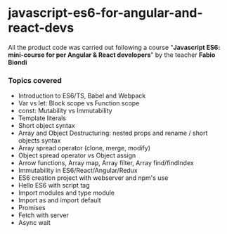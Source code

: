 # javascript-es6-for-angular-and-react-devs

All the product code was carried out following a course "<b>Javascript ES6: mini-course for per Angular & React developers</b>" by the teacher <b>Fabio Biondi</b>

### Topics covered
- Introduction to ES6/TS, Babel and Webpack
- Var vs let: Block scope vs Function scope
- const: Mutability vs Immutability
- Template literals
- Short object syntax
- Array and Object Destructuring: nested props and rename / short objects syntax
- Array spread operator (clone, merge, modify)
- Object spread operator vs Object assign
- Arrow functions, Array map, Array filter, Array find/findIndex
- Immutability in ES6/React/Angular/Redux
- ES6 creation project with webserver and npm's use
- Hello ES6 with script tag
- Import modules and type module
- Import as and import default
- Promises
- Fetch with server
- Async wait